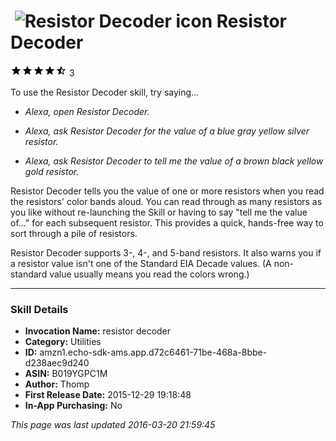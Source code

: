 # &nbsp;<img src="https://github.com/dale3h/alexa-skills-list/raw/master/skills/resistor-decoder/B019YGPC1M/app_icon" alt="Resistor Decoder icon" width="36"> Resistor Decoder
![4.3 stars](../../../images/ic_star_black_18dp_1x.png)![4.3 stars](../../../images/ic_star_black_18dp_1x.png)![4.3 stars](../../../images/ic_star_black_18dp_1x.png)![4.3 stars](../../../images/ic_star_black_18dp_1x.png)![4.3 stars](../../../images/ic_star_half_black_18dp_1x.png) 3

To use the Resistor Decoder skill, try saying...

* *Alexa, open Resistor Decoder.*

* *Alexa, ask Resistor Decoder for the value of a blue gray yellow silver resistor.*

* *Alexa, ask Resistor Decoder to tell me the value of a brown black yellow gold resistor.*

Resistor Decoder tells you the value of one or more resistors when you read the resistors' color bands aloud. You can read through as many resistors as you like without re-launching the Skill or having to say "tell me the value of..." for each subsequent resistor. This provides a quick, hands-free way to sort through a pile of resistors.  

Resistor Decoder supports 3-, 4-, and 5-band resistors.  It also warns you if a resistor value isn't one of the Standard EIA Decade values.  (A non-standard value usually means you read the colors wrong.)

***

### Skill Details

* **Invocation Name:** resistor decoder
* **Category:** Utilities
* **ID:** amzn1.echo-sdk-ams.app.d72c6461-71be-468a-8bbe-d238aec9d240
* **ASIN:** B019YGPC1M
* **Author:** Thomp
* **First Release Date:** 2015-12-29 19:18:48
* **In-App Purchasing:** No

*This page was last updated 2016-03-20 21:59:45*
